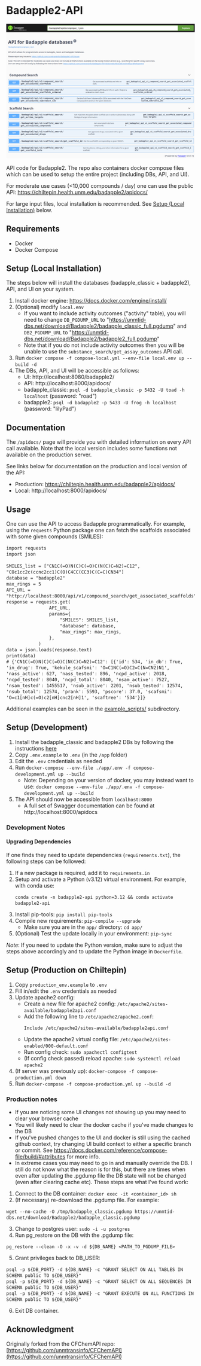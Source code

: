 # Badapple2-API

![alt text](docs/api_screenshot.png)

API code for Badapple2. The repo also containers docker compose files which can be used to setup the entire project (including DBs, API, and UI).

For moderate use cases (<10,000 compounds / day) one can use the public API:
https://chiltepin.health.unm.edu/badapple2/apidocs/

For large input files, local installation is recommended. See [Setup (Local Installation)](#setup-local-installation) below.

## Requirements

- Docker
- Docker Compose

## Setup (Local Installation)

The steps below will install the databases (badapple_classic + badapple2), API, and UI on your system.

1. Install docker engine: https://docs.docker.com/engine/install/
2. (Optional) modify `local.env`
   - If you want to include activity outcomes ("activity" table), you will need to change `DB_PGDUMP_URL` to "https://unmtid-dbs.net/download/Badapple2/badapple_classic_full.pgdump" and `DB2_PGDUMP_URL` to "https://unmtid-dbs.net/download/Badapple2/badapple2_full.pgdump"
   - Note that if you do not include activity outcomes then you will be unable to use the `substance_search/get_assay_outcomes` API call.
3. Run `docker compose -f compose-local.yml --env-file local.env up --build -d`
4. The DBs, API, and UI will be accessible as follows:
   - UI: http://localhost:8080/badapple2/
   - API: http://localhost:8000/apidocs/
   - badapple_classic: `psql -d badapple_classic -p 5432 -U toad -h localhost` (password: "road")
   - badapple2: `psql -d badapple2 -p 5433 -U frog -h localhost` (password: "lilyPad")

## Documentation

The `/apidocs/` page will provide you with detailed information on every API call available. Note that the local version includes some functions not available on the production server.

See links below for documentation on the production and local version of the API:

- Production: https://chiltepin.health.unm.edu/badapple2/apidocs/
- Local: http://localhost:8000/apidocs/

## Usage

One can use the API to access Badapple programmatically. For example, using the `requests` Python package one can fetch the scaffolds associated with some given compounds (SMILES):

```
import requests
import json

SMILES_list = ["CN1C(=O)N(C)C(=O)C(N(C)C=N2)=C12", "COc1cc2c(ccnc2cc1)C(O)C4CC(CC3)C(C=C)CN34"]
database = "badapple2"
max_rings = 5
API_URL = "http://localhost:8000/api/v1/compound_search/get_associated_scaffolds"
response = requests.get(
                API_URL,
                params={
                    "SMILES": SMILES_list,
                    "database": database,
                    "max_rings": max_rings,
                },
            )
data = json.loads(response.text)
print(data)
# {'CN1C(=O)N(C)C(=O)C(N(C)C=N2)=C12': [{'id': 534, 'in_db': True, 'in_drug': True, 'kekule_scafsmi': 'O=C1NC(=O)C2=C(N=CN2)N1', 'nass_active': 627, 'nass_tested': 896, 'ncpd_active': 2018, 'ncpd_tested': 8040, 'ncpd_total': 8040, 'nsam_active': 7527, 'nsam_tested': 1455517, 'nsub_active': 2201, 'nsub_tested': 12574, 'nsub_total': 12574, 'prank': 5593, 'pscore': 37.0, 'scafsmi': 'O=c1[nH]c(=O)c2[nH]cnc2[nH]1', 'scaftree': '534'}]}
```

Additional examples can be seen in the [example_scripts/](example_scripts/) subdirectory.

## Setup (Development)

1. Install the badapple_classic and badapple2 DBs by following the instructions [here](https://github.com/unmtransinfo/Badapple2/blob/main/README.md)
2. Copy `.env.example` to `.env` (in the `/app` folder)
3. Edit the `.env` credentials as needed
4. Run `docker-compose --env-file ./app/.env -f compose-development.yml up --build`
   - Note: Depending on your version of docker, you may instead want to use: `docker compose --env-file ./app/.env -f compose-development.yml up --build`
5. The API should now be accessible from `localhost:8000`
   - A full set of Swagger documentation can be found at http://localhost:8000/apidocs

### Development Notes

#### Upgrading Dependencies

If one finds they need to update dependencies (`requirements.txt`), the following steps can be followed:

1. If a new package is required, add it to `requirements.in`
2. Setup and activate a Python (v3.12) virtual environment. For example, with conda use:
   ```
   conda create -n badapple2-api python=3.12 && conda activate badapple2-api
   ```
3. Install pip-tools: `pip install pip-tools`
4. Compile new requirements: `pip-compile --upgrade`
   - Make sure you are in the `app/` directory: `cd app/`
5. (Optional) Test the update locally in your environment: `pip-sync`

_Note_: If you need to update the Python version, make sure to adjust the steps above accordingly and to update the Python image in `Dockerfile`.

## Setup (Production on Chiltepin)

1. Copy `production_env.example` to `.env`
2. Fill in/edit the `.env` credentials as needed
3. Update apache2 config:
   - Create a new file for apache2 config: `/etc/apache2/sites-available/badapple2api.conf`
   - Add the following line to `/etc/apache2/apache2.conf`:
     ```
     Include /etc/apache2/sites-available/badapple2api.conf
     ```
   - Update the apache2 virtual config file: `/etc/apache2/sites-enabled/000-default.conf`
   - Run config check: `sudo apachectl configtest`
   - (If config check passed) reload apache: `sudo systemctl reload apache2`
4. (If server was previously up): `docker-compose -f compose-production.yml down`
5. Run `docker-compose -f compose-production.yml up --build -d`

### Production notes

- If you are noticing some UI changes not showing up you may need to clear your browser cache
- You will likely need to clear the docker cache if you've made changes to the DB
- If you've pushed changes to the UI and docker is still using the cached github context, try changing UI build context to either a specific branch or commit. See https://docs.docker.com/reference/compose-file/build/#attributes for more info.
- In extreme cases you may need to go in and manually override the DB. I still do not know what the reason is for this, but there are times when even after updating the .pgdump file the DB state will not be changed (even after clearing cache etc). These steps are what I've found work:

1. Connect to the DB container: `docker exec -it <container_id> sh`
2. (If necessary) re-download the .pgdump file. For example:

```
wget --no-cache -O /tmp/badapple_classic.pgdump https://unmtid-dbs.net/download/Badapple2/badapple_classic.pgdump
```

3. Change to postgres user: `sudo -i -u postgres`
4. Run pg_restore on the DB with the .pgdump file:

```
pg_restore --clean -O -x -v -d ${DB_NAME} <PATH_TO_PGDUMP_FILE>
```

5. Grant privileges back to DB_USER:

```
psql -p ${DB_PORT} -d ${DB_NAME} -c "GRANT SELECT ON ALL TABLES IN SCHEMA public TO ${DB_USER}"
psql -p ${DB_PORT} -d ${DB_NAME} -c "GRANT SELECT ON ALL SEQUENCES IN SCHEMA public TO ${DB_USER}"
psql -p ${DB_PORT} -d ${DB_NAME} -c "GRANT EXECUTE ON ALL FUNCTIONS IN SCHEMA public TO ${DB_USER}"
```

6. Exit DB container.

## Acknowledgment

Originally forked from the CFChemAPI repo:
[https://github.com/unmtransinfo/CFChemAPI](https://github.com/unmtransinfo/CFChemAPI)
